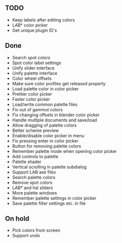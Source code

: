 ## TODO ##
* Keep labels after editing colors
* L*A*B* color picker
* Get unique plugin ID's

## Done ##
* Search spot colors
* Spot color label settings
* Unify slider interface
* Unify palette interface
* Color wheel offsets
* Make sure color profiles get released properly
* Load palette color in color picker
* Prettier color picker
* Faster color picker
* Load/write common palette files
* Fix out of gammut colors
* Fix changing offsets in blender color picker
* Handle multiple documents and save/load
* Allow dragging of palette colors
* Better scheme preview
* Enable/disable color picker in menu
* Fix pressing enter in color picker
* Button for removing palette colors
* Remember palette mode when opening color picker
* Add controls to palette
* Palette shader
* Vertical scrolling in palette subdialog
* Support LAB ase files
* Search palette colors
* Remove spot colors
* L*A*B* and hsl sliders
* More palette windows
* Remember palette settings in color picker
* Save palette filter settings etc. in file

## On hold ##
* Pick colors from screen
* Support undo
